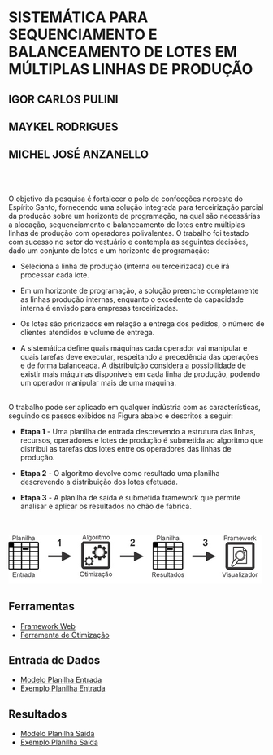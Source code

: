 # SISTEMÁTICA PARA SEQUENCIAMENTO E BALANCEAMENTO DE LOTES EM MÚLTIPLAS LINHAS DE PRODUÇÃO

## IGOR CARLOS PULINI
## MAYKEL RODRIGUES
## MICHEL JOSÉ ANZANELLO

<br />

<br />O objetivo da pesquisa é fortalecer o polo de confecções noroeste do Espírito Santo, fornecendo uma solução integrada para terceirização parcial da produção sobre um horizonte de programação, na qual são necessárias a alocação, sequenciamento e balanceamento de lotes entre múltiplas linhas de produção com operadores polivalentes. O trabalho foi testado com sucesso no setor do vestuário e contempla as seguintes decisões, dado um conjunto de lotes e um horizonte de programação:<br />
  
  + Seleciona a linha de produção (interna ou terceirizada) que irá processar cada lote. 
  
  + Em um horizonte de programação, a solução preenche completamente as linhas produção internas, enquanto o excedente da capacidade       interna é enviado para empresas terceirizadas.
 
  +	Os lotes são priorizados em relação a entrega dos pedidos, o número de clientes atendidos e volume de entrega.

  +	A sistemática define quais máquinas cada operador vai manipular e quais tarefas deve executar, respeitando a precedência das      operações e de forma balanceada. A distribuição considera a possibilidade de existir mais máquinas disponíveis em cada linha de produção, podendo um operador manipular mais de uma máquina.
<br />
O trabalho pode ser aplicado em qualquer indústria com as características, seguindo os passos exibidos na Figura abaixo e descritos a seguir:

+ **Etapa 1** - Uma planilha de entrada descrevendo a estrutura das linhas, recursos, operadores e lotes de produção é submetida ao algoritmo que distribui as tarefas dos lotes entre os operadores das linhas de produção.

+ **Etapa 2** - O algoritmo devolve como resultado uma planilha descrevendo a distribuição dos lotes efetuada. 

+ **Etapa 3** - A planilha de saída é submetida framework que permite analisar e aplicar os resultados no chão de fábrica. 
<br /><br /><br />


![Passos para Utilização](/FIGURA1.png)

## Ferramentas
* [Framework Web](https://igorcarlospulini.github.io/dist) 
* [Ferramenta de Otimização](https://www.dropbox.com/s/47i1xeaqjzj0xrd/NSGA.zip?dl=0)



## Entrada de Dados 
* [Modelo Planilha Entrada](https://www.dropbox.com/s/o6vdqhi9obwdmes/Modelo%20Arquivo%20de%20Entrada.xlsx?dl=0)
* [Exemplo Planilha Entrada](https://www.dropbox.com/s/54ufpamgxg3x4ai/Exemplo%20Planilha%20Entrada.xls?dl=0)


## Resultados 
* [Modelo Planilha Saída](https://www.dropbox.com/s/eo9cwg8ezfi3jy5/Modelo%20Arquivo%20Sa%C3%ADda.xlsx?dl=0)
* [Exemplo Planilha Saída](https://www.dropbox.com/s/4gt932czzb7ie7r/Exemplo%20Planilha%20Saida.xls?dl=0)



